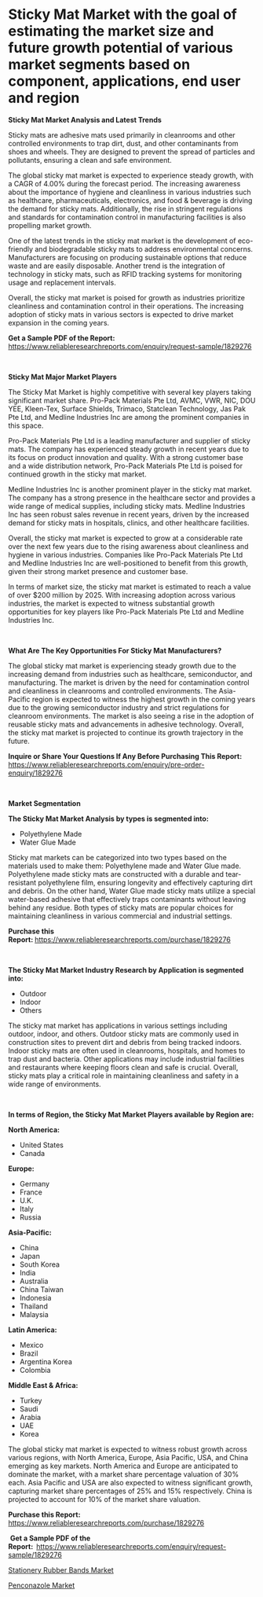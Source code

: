 <p><h1>Sticky Mat Market with the goal of estimating the market size and future growth potential of various market segments based on component, applications, end user and region</h1></p><p><strong>Sticky Mat Market Analysis and Latest Trends</strong></p>
<p><p>Sticky mats are adhesive mats used primarily in cleanrooms and other controlled environments to trap dirt, dust, and other contaminants from shoes and wheels. They are designed to prevent the spread of particles and pollutants, ensuring a clean and safe environment.</p><p>The global sticky mat market is expected to experience steady growth, with a CAGR of 4.00% during the forecast period. The increasing awareness about the importance of hygiene and cleanliness in various industries such as healthcare, pharmaceuticals, electronics, and food & beverage is driving the demand for sticky mats. Additionally, the rise in stringent regulations and standards for contamination control in manufacturing facilities is also propelling market growth.</p><p>One of the latest trends in the sticky mat market is the development of eco-friendly and biodegradable sticky mats to address environmental concerns. Manufacturers are focusing on producing sustainable options that reduce waste and are easily disposable. Another trend is the integration of technology in sticky mats, such as RFID tracking systems for monitoring usage and replacement intervals.</p><p>Overall, the sticky mat market is poised for growth as industries prioritize cleanliness and contamination control in their operations. The increasing adoption of sticky mats in various sectors is expected to drive market expansion in the coming years.</p></p>
<p><strong>Get a Sample PDF of the Report:&nbsp;</strong> <a href="https://www.reliableresearchreports.com/enquiry/request-sample/1829276">https://www.reliableresearchreports.com/enquiry/request-sample/1829276</a></p>
<p>&nbsp;</p>
<p><strong>Sticky Mat Major Market Players</strong></p>
<p><p>The Sticky Mat Market is highly competitive with several key players taking significant market share. Pro-Pack Materials Pte Ltd, AVMC, VWR, NIC, DOU YEE, Kleen-Tex, Surface Shields, Trimaco, Statclean Technology, Jas Pak Pte Ltd, and Medline Industries Inc are among the prominent companies in this space.</p><p>Pro-Pack Materials Pte Ltd is a leading manufacturer and supplier of sticky mats. The company has experienced steady growth in recent years due to its focus on product innovation and quality. With a strong customer base and a wide distribution network, Pro-Pack Materials Pte Ltd is poised for continued growth in the sticky mat market.</p><p>Medline Industries Inc is another prominent player in the sticky mat market. The company has a strong presence in the healthcare sector and provides a wide range of medical supplies, including sticky mats. Medline Industries Inc has seen robust sales revenue in recent years, driven by the increased demand for sticky mats in hospitals, clinics, and other healthcare facilities.</p><p>Overall, the sticky mat market is expected to grow at a considerable rate over the next few years due to the rising awareness about cleanliness and hygiene in various industries. Companies like Pro-Pack Materials Pte Ltd and Medline Industries Inc are well-positioned to benefit from this growth, given their strong market presence and customer base.</p><p>In terms of market size, the sticky mat market is estimated to reach a value of over $200 million by 2025. With increasing adoption across various industries, the market is expected to witness substantial growth opportunities for key players like Pro-Pack Materials Pte Ltd and Medline Industries Inc.</p></p>
<p>&nbsp;</p>
<p><strong>What Are The Key Opportunities For Sticky Mat Manufacturers?</strong></p>
<p><p>The global sticky mat market is experiencing steady growth due to the increasing demand from industries such as healthcare, semiconductor, and manufacturing. The market is driven by the need for contamination control and cleanliness in cleanrooms and controlled environments. The Asia-Pacific region is expected to witness the highest growth in the coming years due to the growing semiconductor industry and strict regulations for cleanroom environments. The market is also seeing a rise in the adoption of reusable sticky mats and advancements in adhesive technology. Overall, the sticky mat market is projected to continue its growth trajectory in the future.</p></p>
<p><strong>Inquire or Share Your Questions If Any Before Purchasing This Report:</strong> <a href="https://www.reliableresearchreports.com/enquiry/pre-order-enquiry/1829276">https://www.reliableresearchreports.com/enquiry/pre-order-enquiry/1829276</a></p>
<p>&nbsp;</p>
<p><strong>Market Segmentation</strong></p>
<p><strong>The Sticky Mat Market Analysis by types is segmented into:</strong></p>
<p><ul><li>Polyethylene Made</li><li>Water Glue Made</li></ul></p>
<p><p>Sticky mat markets can be categorized into two types based on the materials used to make them: Polyethylene made and Water Glue made. Polyethylene made sticky mats are constructed with a durable and tear-resistant polyethylene film, ensuring longevity and effectively capturing dirt and debris. On the other hand, Water Glue made sticky mats utilize a special water-based adhesive that effectively traps contaminants without leaving behind any residue. Both types of sticky mats are popular choices for maintaining cleanliness in various commercial and industrial settings.</p></p>
<p><strong>Purchase this Report:&nbsp;</strong><a href="https://www.reliableresearchreports.com/purchase/1829276">https://www.reliableresearchreports.com/purchase/1829276</a></p>
<p>&nbsp;</p>
<p><strong>The Sticky Mat Market Industry Research by Application is segmented into:</strong></p>
<p><ul><li>Outdoor</li><li>Indoor</li><li>Others</li></ul></p>
<p><p>The sticky mat market has applications in various settings including outdoor, indoor, and others. Outdoor sticky mats are commonly used in construction sites to prevent dirt and debris from being tracked indoors. Indoor sticky mats are often used in cleanrooms, hospitals, and homes to trap dust and bacteria. Other applications may include industrial facilities and restaurants where keeping floors clean and safe is crucial. Overall, sticky mats play a critical role in maintaining cleanliness and safety in a wide range of environments.</p></p>
<p>&nbsp;</p>
<p><strong>In terms of Region, the Sticky Mat Market Players available by Region are:</strong></p>
<p>
    <p> <strong> North America: </strong>
        <ul>
            <li>United States</li>
            <li>Canada</li>
        </ul>
        </p> 
    <p> <strong> Europe: </strong>
        <ul>
            <li>Germany</li>
            <li>France</li>
            <li>U.K.</li>
            <li>Italy</li>
            <li>Russia</li>
        </ul>
        </p> 
    <p> <strong> Asia-Pacific: </strong>
        <ul>
            <li>China</li>
            <li>Japan</li>
            <li>South Korea</li>
            <li>India</li>
            <li>Australia</li>
            <li>China Taiwan</li>
            <li>Indonesia</li>
            <li>Thailand</li>
            <li>Malaysia</li>
        </ul>
        </p> 
    <p> <strong> Latin America: </strong>
        <ul>
            <li>Mexico</li>
            <li>Brazil</li>
            <li>Argentina Korea</li>
            <li>Colombia</li>
        </ul>
        </p> 
    <p> <strong> Middle East & Africa: </strong>
        <ul>
            <li>Turkey</li>
            <li>Saudi</li>
            <li>Arabia</li>
            <li>UAE</li>
            <li>Korea</li>
        </ul>
    </p>
    </p>
<p><p>The global sticky mat market is expected to witness robust growth across various regions, with North America, Europe, Asia Pacific, USA, and China emerging as key markets. North America and Europe are anticipated to dominate the market, with a market share percentage valuation of 30% each. Asia Pacific and USA are also expected to witness significant growth, capturing market share percentages of 25% and 15% respectively. China is projected to account for 10% of the market share valuation.</p></p>
<p><strong>Purchase this Report: </strong><a href="https://www.reliableresearchreports.com/purchase/1829276">https://www.reliableresearchreports.com/purchase/1829276</a></p>
<p>&nbsp;<strong>Get a Sample PDF of the Report:&nbsp;&nbsp;</strong><a href="https://www.reliableresearchreports.com/enquiry/request-sample/1829276">https://www.reliableresearchreports.com/enquiry/request-sample/1829276</a></p>
<p><strong></strong></p>
<p><p><a href="https://github.com/nancykennedykellievqfqt2/Market-Research-Report-List-1/blob/main/stationery-rubber-bands-market.md">Stationery Rubber Bands Market</a></p><p><a href="https://noble-drawer-34c.notion.site/Penconazole-Market-Size-Share-Trends-Analysis-Report-By-Material-By-Type-By-End-user-By-Region-37005f7f61b34287ad8b5d8ee4773df9">Penconazole Market</a></p></p>